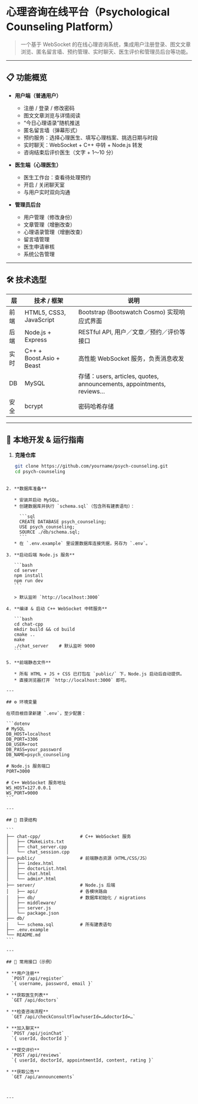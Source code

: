 
# 心理咨询在线平台（Psychological Counseling Platform）

> 一个基于 WebSocket 的在线心理咨询系统，集成用户注册登录、图文文章浏览、匿名留言墙、预约管理、实时聊天、医生评价和管理员后台等功能。  

---

## 📋 功能概览

- **用户端（普通用户）**  
  - 注册 / 登录 / 修改密码  
  - 图文文章浏览与详情阅读  
  - “今日心理语录”随机推送  
  - 匿名留言墙（弹幕形式）  
  - 预约服务：选择心理医生、填写心理档案、挑选日期与时段  
  - 实时聊天：WebSocket + C++ 中转 + Node.js 转发  
  - 咨询结束后评价医生（文字 + 1～10 分）  

- **医生端（心理医生）**  
  - 医生工作台：查看待处理预约  
  - 开启 / 关闭聊天室  
  - 与用户实时双向沟通  

- **管理员后台**  
  - 用户管理（修改身份）  
  - 文章管理（增删改查）  
  - 心理语录管理（增删改查）  
  - 留言墙管理  
  - 医生申请审核  
  - 系统公告管理  

---

## 🛠️ 技术选型

| 层   | 技术 / 框架                   | 说明                                                                 |
| ---- | ----------------------------- | -------------------------------------------------------------------- |
| 前端 | HTML5, CSS3, JavaScript       | Bootstrap (Bootswatch Cosmo) 实现响应式界面                          |
| 后端 | Node.js + Express             | RESTful API, 用户／文章／预约／评价等接口                             |
| 实时 | C++ + Boost.Asio + Beast      | 高性能 WebSocket 服务，负责消息收发                                 |
| DB   | MySQL                         | 存储：users, articles, quotes, announcements, appointments, reviews… |
| 安全 | bcrypt                        | 密码哈希存储                                                         |

---

## 🚀 本地开发 & 运行指南

1. **克隆仓库**  
   ```bash
   git clone https://github.com/yourname/psych-counseling.git
   cd psych-counseling
````

2. **数据库准备**

   * 安装并启动 MySQL。
   * 创建数据库并执行 `schema.sql`（包含所有建表语句）：

     ```sql
     CREATE DATABASE psych_counseling;
     USE psych_counseling;
     SOURCE ./db/schema.sql;
     ```
   * 在 `.env.example` 里设置数据库连接凭据，另存为 `.env`。

3. **启动后端 Node.js 服务**

   ```bash
   cd server
   npm install
   npm run dev
   ```

   > 默认监听 `http://localhost:3000`

4. **编译 & 启动 C++ WebSocket 中转服务**

   ```bash
   cd chat-cpp
   mkdir build && cd build
   cmake ..
   make
   ./chat_server    # 默认监听 9000
   ```

5. **前端静态文件**

   * 所有 HTML + JS + CSS 已打包在 `public/` 下，Node.js 启动后自动提供。
   * 直接浏览器打开 `http://localhost:3000` 即可。

---

## ⚙️ 环境变量

在项目根目录新建 `.env`，至少配置：

```dotenv
# MySQL
DB_HOST=localhost
DB_PORT=3306
DB_USER=root
DB_PASS=your_password
DB_NAME=psych_counseling

# Node.js 服务端口
PORT=3000

# C++ WebSocket 服务地址
WS_HOST=127.0.0.1
WS_PORT=9000
```

---

## 📝 目录结构

```
├── chat-cpp/               # C++ WebSocket 服务
│   ├── CMakeLists.txt
│   ├── chat_server.cpp
│   └── chat_session.cpp
├── public/                 # 前端静态资源（HTML/CSS/JS）
│   ├── index.html
│   ├── doctorList.html
│   ├── chat.html
│   └── admin*.html
├── server/                 # Node.js 后端
│   ├── api/                # 各模块路由
│   ├── db/                 # 数据库初始化 / migrations
│   ├── middleware/
│   ├── server.js
│   └── package.json
├── db/
│   └── schema.sql          # 所有建表语句
├── .env.example
└── README.md
```

---

## 📖 常用接口（示例）

* **用户注册**
  `POST /api/register`
  `{ username, password, email }`

* **获取医生列表**
  `GET /api/doctors`

* **检查咨询流程**
  `GET /api/checkConsultFlow?userId=…&doctorId=…`

* **加入聊天**
  `POST /api/joinChat`
  `{ userId, doctorId }`

* **提交评价**
  `POST /api/reviews`
  `{ userId, doctorId, appointmentId, content, rating }`

* **获取公告**
  `GET /api/announcements`



---
